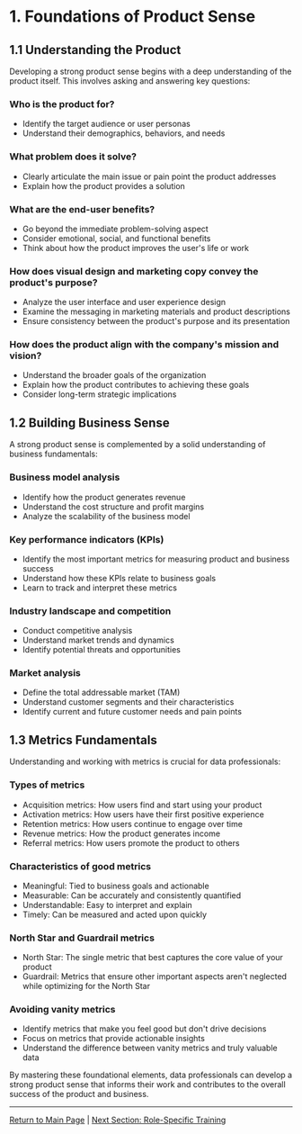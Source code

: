 # 1. Foundations of Product Sense

## 1.1 Understanding the Product

Developing a strong product sense begins with a deep understanding of the product itself. This involves asking and answering key questions:

### Who is the product for?
- Identify the target audience or user personas
- Understand their demographics, behaviors, and needs

### What problem does it solve?
- Clearly articulate the main issue or pain point the product addresses
- Explain how the product provides a solution

### What are the end-user benefits?
- Go beyond the immediate problem-solving aspect
- Consider emotional, social, and functional benefits
- Think about how the product improves the user's life or work

### How does visual design and marketing copy convey the product's purpose?
- Analyze the user interface and user experience design
- Examine the messaging in marketing materials and product descriptions
- Ensure consistency between the product's purpose and its presentation

### How does the product align with the company's mission and vision?
- Understand the broader goals of the organization
- Explain how the product contributes to achieving these goals
- Consider long-term strategic implications

## 1.2 Building Business Sense

A strong product sense is complemented by a solid understanding of business fundamentals:

### Business model analysis
- Identify how the product generates revenue
- Understand the cost structure and profit margins
- Analyze the scalability of the business model

### Key performance indicators (KPIs)
- Identify the most important metrics for measuring product and business success
- Understand how these KPIs relate to business goals
- Learn to track and interpret these metrics

### Industry landscape and competition
- Conduct competitive analysis
- Understand market trends and dynamics
- Identify potential threats and opportunities

### Market analysis
- Define the total addressable market (TAM)
- Understand customer segments and their characteristics
- Identify current and future customer needs and pain points

## 1.3 Metrics Fundamentals

Understanding and working with metrics is crucial for data professionals:

### Types of metrics
- Acquisition metrics: How users find and start using your product
- Activation metrics: How users have their first positive experience
- Retention metrics: How users continue to engage over time
- Revenue metrics: How the product generates income
- Referral metrics: How users promote the product to others

### Characteristics of good metrics
- Meaningful: Tied to business goals and actionable
- Measurable: Can be accurately and consistently quantified
- Understandable: Easy to interpret and explain
- Timely: Can be measured and acted upon quickly

### North Star and Guardrail metrics
- North Star: The single metric that best captures the core value of your product
- Guardrail: Metrics that ensure other important aspects aren't neglected while optimizing for the North Star

### Avoiding vanity metrics
- Identify metrics that make you feel good but don't drive decisions
- Focus on metrics that provide actionable insights
- Understand the difference between vanity metrics and truly valuable data

By mastering these foundational elements, data professionals can develop a strong product sense that informs their work and contributes to the overall success of the product and business.

---

[Return to Main Page](README.md) | [Next Section: Role-Specific Training](2_role_specific_training.md)